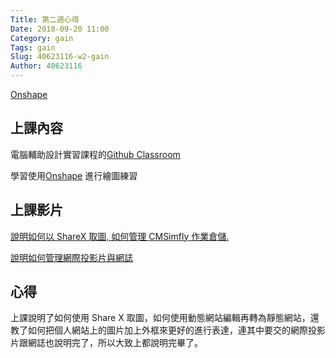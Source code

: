 ```yaml
---
Title: 第二週心得
Date: 2018-09-20 11:00
Category: gain
Tags: gain
Slug: 40623116-w2-gain
Author: 40623116
---
```


[Onshape](https://www.onshape.com/)

<!-- PELICAN_END_SUMMARY -->

上課內容
----

電腦輔助設計實習課程的[Github Classroom](https://github.com/mdecadp2018/)

學習使用[Onshape](https://www.onshape.com/) 進行繪圖練習

上課影片
----

[說明如何以 ShareX 取圖, 如何管理 CMSimfly 作業倉儲.](https://www.youtube.com/watch?v=hEkMv2KqixY)

[說明如何管理網際投影片與網誌](https://www.youtube.com/watch?v=PNfuu95a3ns)

心得
----
上課說明了如何使用 Share X 取圖，如何使用動態網站編輯再轉為靜態網站，還教了如何把個人網站上的圖片加上外框來更好的進行表達，連其中要交的網際投影片跟網誌也說明完了，所以大致上都說明完畢了。


